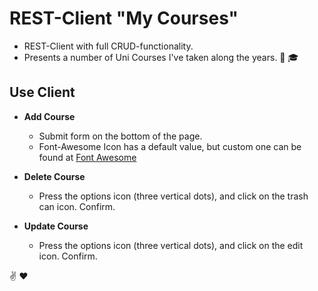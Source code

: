 # REST-Client "My Courses"
* REST-Client with full CRUD-functionality.
* Presents a number of Uni Courses I've taken along the years. :school: :mortar_board:

## Use Client
* **Add Course**
  * Submit form on the bottom of the page. 
  * Font-Awesome Icon has a default value, but custom one can be found at [Font Awesome](https://fontawesome.com/icons?d=gallery)

* **Delete Course**
  * Press the options icon (three vertical dots), and click on the trash can icon. Confirm.

* **Update Course**
  * Press the options icon (three vertical dots), and click on the edit icon. Confirm.

:v: :heart:
